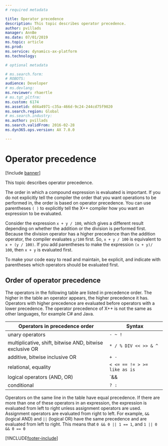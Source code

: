 ```yaml
---
# required metadata

title: Operator precedence
description: This topic describes operator precedence.
author: pvillads
manager: AnnBe
ms.date: 07/01/2019
ms.topic: article
ms.prod: 
ms.service: dynamics-ax-platform
ms.technology: 

# optional metadata

# ms.search.form: 
# ROBOTS: 
audience: Developer
# ms.devlang: 
ms.reviewer: rhaertle
# ms.tgt_pltfrm: 
ms.custom: 6174
ms.assetid: dd4a4971-c35a-466d-9c24-244cd75f9020
ms.search.region: Global
# ms.search.industry: 
ms.author: pvillads
ms.search.validFrom: 2016-02-28
ms.dyn365.ops.version: AX 7.0.0

---
```


# Operator precedence

[!include [banner](../includes/banner.md)]

This topic describes operator precedence.

The order in which a compound expression is evaluated is important. If you do not explicitly tell the compiler the order that you want operations to be performed in, the order is based on operator precedence. You can use parentheses `( )` to explicitly tell the X++ compiler how you want an expression to be evaluated.

Consider the expression `x + y / 100`, which gives a different result depending on whether the addition or the division is performed first.  Because the division operator has a higher precedence than the addition operator, the compiler evaluates `y/100` first. So, `x + y / 100` is equivalent to `x + (y / 100)`. If you add parentheses to make the expression `(x + y)/ 100`, then `x + y` is evaluated first.

To make your code easy to read and maintain, be explicit, and indicate with parentheses which operators should be evaluated first.

## Order of operator precedence

The operators in the following table are listed in precedence order. The higher in the table an operator appears, the higher precedence it has. Operators with higher precedence are evaluated before operators with a lower precedence. The operator precedence of X++ is not the same as other languages, for example C# and Java.


|              Operators in precedence order               |                 Syntax                 |
|----------------------------------------------------------|----------------------------------------|
| unary operators                                          | `- ~ !`                  |
| multiplicative, shift, bitwise AND, bitwise exclusive OR | `* / % DIV << >> & ^`    |
| additive, bitwise inclusive OR                           | `+ -`                   |
| relational, equality                                     | `< <= == != > >= like as is` |
| logical operators (AND, OR)                              | `&& ||`             |
| conditional                                              | `? :`                   |

Operators on the same line in the table have equal precedence. If there are more than one of these operators in an expression, the expression is evaluated from left to right unless assignment operators are used. Assignment operators are evaluated from right to left. For example, `&&` (logical AND) and `||` (logical OR) have the same precedence and are evaluated from left to right. This means that `0 && 0 || 1 == 1`, and `1 || 0 && 0 == 0`


[!INCLUDE[footer-include](../../../includes/footer-banner.md)]